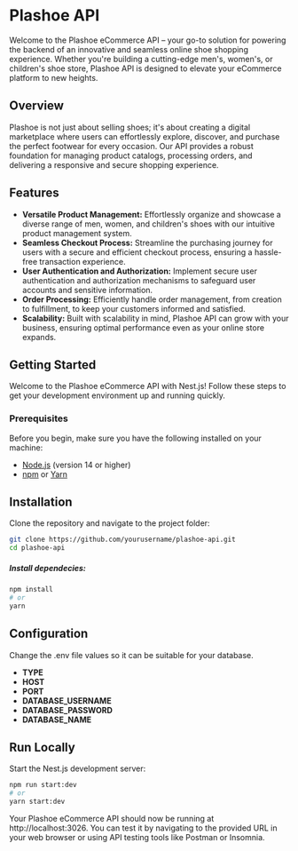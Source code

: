 
# Plashoe API

Welcome to the Plashoe eCommerce API – your go-to solution for powering the backend of an innovative and seamless online shoe shopping experience. Whether you're building a cutting-edge men's, women's, or children's shoe store, Plashoe API is designed to elevate your eCommerce platform to new heights.

## Overview

Plashoe is not just about selling shoes; it's about creating a digital marketplace where users can effortlessly explore, discover, and purchase the perfect footwear for every occasion. Our API provides a robust foundation for managing product catalogs, processing orders, and delivering a responsive and secure shopping experience.

## Features

- **Versatile Product Management:** Effortlessly organize and showcase a diverse range of men, women, and children's shoes with our intuitive product management system.
- **Seamless Checkout Process:** Streamline the purchasing journey for users with a secure and efficient checkout process, ensuring a hassle-free transaction experience.
- **User Authentication and Authorization:** Implement secure user authentication and authorization mechanisms to safeguard user accounts and sensitive information.
- **Order Processing:** Efficiently handle order management, from creation to fulfillment, to keep your customers informed and satisfied.
- **Scalability:** Built with scalability in mind, Plashoe API can grow with your business, ensuring optimal performance even as your online store expands.

## Getting Started

Welcome to the Plashoe eCommerce API with Nest.js! Follow these steps to get your development environment up and running quickly.

### Prerequisites

Before you begin, make sure you have the following installed on your machine:

- [Node.js](https://nodejs.org/) (version 14 or higher)
- [npm](https://www.npmjs.com/) or [Yarn](https://yarnpkg.com/)
## Installation

Clone the repository and navigate to the project folder:

```bash
git clone https://github.com/yourusername/plashoe-api.git
cd plashoe-api
```

##### Install dependecies:

```bash
npm install
# or
yarn
```

## Configuration

Change the .env file values so it can be suitable for your database.

- **TYPE**
- **HOST**
- **PORT**
- **DATABASE_USERNAME**
- **DATABASE_PASSWORD**
- **DATABASE_NAME**
## Run Locally

Start the Nest.js development server:

```bash
npm run start:dev
# or
yarn start:dev
```

Your Plashoe eCommerce API should now be running at http://localhost:3026. You can test it by navigating to the provided URL in your web browser or using API testing tools like Postman or Insomnia.
